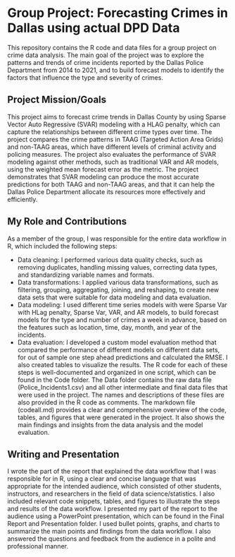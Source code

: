# Group Project: Forecasting Crimes in Dallas using actual DPD Data
This repository contains the R code and data files for a group project on crime data analysis. The main goal of the project was to explore the patterns and trends of crime incidents reported by the Dallas Police Department from 2014 to 2021, and to build forecast models to identify the factors that influence the type and severity of crimes.
## Project Mission/Goals
This project aims to forecast crime trends in Dallas County by using Sparse Vector Auto Regressive (SVAR) modeling with a HLAG penalty, which can capture the relationships between different crime types over time. The project compares the crime patterns in TAAG (Targeted Action Area Grids) and non-TAAG areas, which have different levels of criminal activity and policing measures. The project also evaluates the performance of SVAR modeling against other methods, such as traditional VAR and AR models, using the weighted mean forecast error as the metric. The project demonstrates that SVAR modeling can produce the most accurate predictions for both TAAG and non-TAAG areas, and that it can help the Dallas Police Department allocate its resources more effectively and efficiently.
## My Role and Contributions
As a member of the group, I was responsible for the entire data workflow in R, which included the following steps:
- Data cleaning: I performed various data quality checks, such as removing duplicates, handling missing values, correcting data types, and standardizing variable names and formats.
- Data transformations: I applied various data transformations, such as filtering, grouping, aggregating, joining, and reshaping, to create new data sets that were suitable for data modeling and data evaluation.
- Data modeling: I used different time series models with were Sparse Var with HLag penalty, Sparse Var, VAR, and AR models, to build forecast models for the type and number of crimes a week in advance, based on the features such as location, time, day, month, and year of the incidents.
- Data evaluation: I developed a custom model evaluation method that compared the performance of different models on different data sets, for out of sample one step ahead predictions and calculated the RMSE. I also created tables to visualize the results.
The R code for each of these steps is well-documented and organized in one script, which can be found in the Code folder. The Data folder contains the raw data file (Police_Incidents1.csv) and all other intermediate and final data files that were used in the project. The names and descriptions of these files are also provided in the R code as comments.
The markdown file (codeall.md) provides a clear and comprehensive overview of the code, tables, and figures that were generated in the project. It also shows the main findings and insights from the data analysis and the model evaluation.
## Writing and Presentation
I wrote the part of the report that explained the data workflow that I was responsible for in R, using a clear and concise language that was appropriate for the intended audience, which consisted of other students, instructors, and researchers in the field of data science/statistics. I also included relevant code snippets, tables, and figures to illustrate the steps and results of the data workflow.
I presented my part of the report to the audience using a PowerPoint presentation, which can be found in the Final Report and Presentation folder. I used bullet points, graphs, and charts to summarize the main points and findings from the data workflow. I also answered the questions and feedback from the audience in a polite and professional manner.

